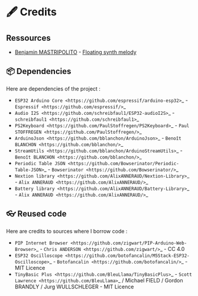 # 🖋️ Credits

## Ressources

- [Benjamin MASTRIPOLITO](https://benpm.github.io>) - [Floating synth melody](https://freeSound.org/people/Lemoncreme/sounds/231578)

## 📦 Dependencies

Here are dependencies of the project :

- `ESP32 Arduino Core <https://github.com/espressif/arduino-esp32>`_ - `Espressif <https://github.com/espressif/>`_
- `Audio I2S <https://github.com/schreibfaul1/ESP32-audioI2S>`_ - `schreibfaul1 <https://github.com/schreibfaul1>`_
- `PS2Keyboard <https://github.com/PaulStoffregen/PS2Keyboard>`_ - `Paul STOFFREGEN <https://github.com/PaulStoffregen/>`_
- `ArduinoJson <https://github.com/bblanchon/ArduinoJson>`_ - `Benoît BLANCHON <https://github.com/bblanchon/>`_
- `StreamUtils <https://github.com/bblanchon/ArduinoStreamUtils>`_ - `Benoît BLANCHON <https://github.com/bblanchon/>`_
- `Periodic Table JSON <https://github.com/Bowserinator/Periodic-Table-JSON>`_ - `Bowserinator <https://github.com/Bowserinator/>`_
- `Nextion library <https://github.com/AlixANNERAUD/Nextion-Library>`_ - `Alix ANNERAUD <https://github.com/AlixANNERAUD/>`_
- `Battery library <https://github.com/AlixANNERAUD/Battery-Library>`_ - `Alix ANNERAUD <https://github.com/AlixANNERAUD/>`_

## 👓 Reused code

Here are credits to sources where I borrow code :

- `PIP Internet Browser <https://github.com/zigwart/PIP-Arduino-Web-Browser>`_ - `Chris ANDERSON <https://github.com/zigwart/>`_ - CC 4.0
- `ESP32 Oscilloscope <https://github.com/botofancalin/M5Stack-ESP32-Oscilloscope>`_ - `Botofancalin <https://github.com/botofancalin/>`_ - MIT Licence
- `TinyBasic Plus <https://github.com/BleuLlama/TinyBasicPlus>`_ - `Scott Lawrence <https://github.com/BleuLlama>`_ / Michael FIELD / Gordon BRANDLY / Jurg WULLSCHLEGER - MIT Licence
